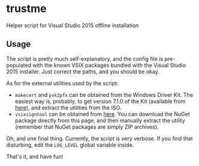 # trustme
Helper script for Visual Studio 2015 offline installation

## Usage
The script is pretty much self-explanatory, and the config file
is pre-populated with the known VSIX packages bundled with
the Visual Studio 2015 installer. Just correct the paths, and you
should be okay.

As for the external utilities used by the script:
- `makecert` and `pvk2pfx` can be obtained from the Windows Driver Kit.
  The easiest way is, probably, to get version 7.1.0 of the Kit (available
  from [here][1]), and extract the utilities from the ISO.
- `vsixsigntool` can be obtained from [here][2]. You can download the NuGet
  package directly from this page, and then manually extract the utility
  (remember that NuGet packages are simply ZIP archives).

Oh, and one final thing. Currently, the script is very verbose.
If you find that disturbing, edit the `LOG_LEVEL` global variable
inside.

That's it, and have fun!


[1]: https://msdn.microsoft.com/en-us/windows/hardware/hh852365
[2]: https://www.nuget.org/packages/Microsoft.VSSDK.Vsixsigntool
